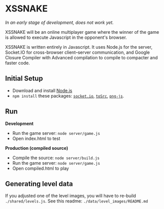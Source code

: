 XSSNAKE
===

*In an early stage of development, does not work yet.*

XSSNAKE will be an online multiplayer game where the winner of the game is
allowed to execute Javascript in the opponent's browser.

XSSNAKE is written entirely in Javascript. It uses Node.js for the server,
Socket.IO for cross-browser client–server communication, and Google Closure
Compiler with Advanced compilation to compile to compacter and faster code.


Initial Setup
---

 * Download and install [Node.js](http://nodejs.org/)
 * `npm install` these packages: 
   [`socket.io`](https://npmjs.org/package/socket.io),
   [`toSrc`](https://github.com/jhnns/toSrc),
   [`png-js`](https://npmjs.org/package/png-js).

Run
---

**Development**

 * Run the game server: `node server/game.js`
 * Open index.html to test

**Production (compiled source)**

 * Compile the source: `node server/build.js`
 * Run the game server: `node server/game.js`
 * Open compiled.html to play

Generating level data
---
If you adjusted one of the level images, you will have to re-build 
`./shared/levels.js`. See this readme: `./data/level_images/README.md`